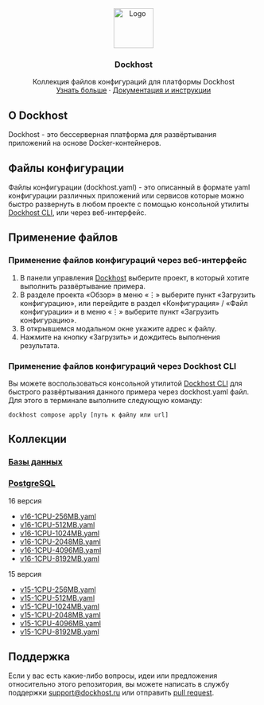 <div align="center">
  <a href="https://dockhost.ru">
    <img src="https://upload.dockhost.ru/images/logo/favicon-cube.svg" alt="Logo" width="80" height="80">
  </a>
  <h3 align="center">Dockhost</h3>
  <p align="center">
    Коллекция файлов конфигураций для платформы Dockhost
    <br />
    <a href="https://dockhost.ru">Узнать больше</a>
    ·
    <a href="https://docs.dockhost.ru">Документация и инструкции</a>
  </p>
</div>

## О Dockhost

Dockhost - это бессерверная платформа для развёртывания приложений на основе Docker-контейнеров.

## Файлы конфигурации

Файлы конфигурации (dockhost.yaml) - это описанный в формате yaml конфигурации различных приложений или сервисов которые
можно быстро развернуть
в любом проекте с помощью консольной утилиты [Dockhost CLI](https://docs.dockhost.ru/cli), или через веб-интерфейс.

## Применение файлов

### Применение файлов конфигураций через веб-интерфейс

1. В панели управления [Dockhost](https://my.dockhost.ru) выберите проект, в который хотите выполнить развёртывание
   примера.
2. В разделе проекта «Обзор» в меню «⋮» выберите пункт «Загрузить конфигурацию», или перейдите в раздел «Конфигурация» /
   «Файл конфигурации» и в меню «⋮» выберите пункт «Загрузить конфигурацию».
3. В открывшемся модальном окне укажите адрес к файлу.
4. Нажмите на кнопку «Загрузить» и дождитесь выполнения результата.

### Применение файлов конфигураций через Dockhost CLI

Вы можете воспользоваться консольной утилитой [Dockhost CLI](https://docs.dockhost.ru/cli) для
быстрого развёртывания данного примера через dockhost.yaml файл. Для этого в терминале выполните следующую команду:

```shell
dockhost compose apply [путь к файлу или url]
```

## Коллекции

### [Базы данных](db)

### [PostgreSQL](db/postgres)

16 версия

- [v16-1CPU-256MB.yaml](db/postgres/v16-1CPU-256MB.yaml)
- [v16-1CPU-512MB.yaml](db/postgres/v16-1CPU-512MB.yaml)
- [v16-1CPU-1024MB.yaml](db/postgres/v16-1CPU-1024MB.yaml)
- [v16-1CPU-2048MB.yaml](db/postgres/v16-1CPU-2048MB.yaml)
- [v16-1CPU-4096MB.yaml](db/postgres/v16-1CPU-4096MB.yaml)
- [v16-1CPU-8192MB.yaml](db/postgres/v16-1CPU-8192MB.yaml)

15 версия

- [v15-1CPU-256MB.yaml](db/postgres/v15-1CPU-256MB.yaml)
- [v15-1CPU-512MB.yaml](db/postgres/v15-1CPU-512MB.yaml)
- [v15-1CPU-1024MB.yaml](db/postgres/v15-1CPU-1024MB.yaml)
- [v15-1CPU-2048MB.yaml](db/postgres/v15-1CPU-2048MB.yaml)
- [v15-1CPU-4096MB.yaml](db/postgres/v15-1CPU-4096MB.yaml)
- [v15-1CPU-8192MB.yaml](db/postgres/v15-1CPU-8192MB.yaml)



## Поддержка

Если у вас есть какие-либо вопросы, идеи или предложения относительно этого репозитория,
вы можете написать в службу поддержки [support@dockhost.ru](mailto:support@dockhost.ru) или
отправить [pull request](https://github.com/dockhost/recipes/pulls).